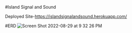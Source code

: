 #Island Signal and Sound

Deployed Site-https://islandsignalandsound.herokuapp.com/


#ERD
![Screen Shot 2022-08-29 at 9 32 26 PM](https://user-images.githubusercontent.com/106419711/187377240-9cc935db-e078-4e8d-8a63-7219143cb58c.png)

